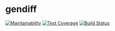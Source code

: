 # gendiff
[![Maintainability](https://api.codeclimate.com/v1/badges/3e047bca9d9d606bd94e/maintainability)](https://codeclimate.com/github/helmq/project-lvl2-s221/maintainability)
[![Test Coverage](https://api.codeclimate.com/v1/badges/3e047bca9d9d606bd94e/test_coverage)](https://codeclimate.com/github/helmq/project-lvl2-s221/test_coverage)
[![Build Status](https://travis-ci.org/helmq/project-lvl2-s221.svg?branch=master)](https://travis-ci.org/helmq/project-lvl2-s221)